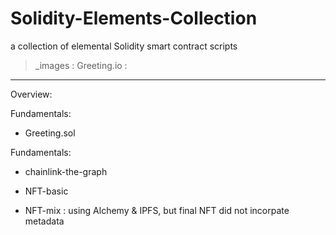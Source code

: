 # Solidity-Elements-Collection

a collection of elemental Solidity smart contract scripts

> _images :
> Greeting.io :

-------------------------------------------------------

Overview:

Fundamentals:

- Greeting.sol


Fundamentals:

- chainlink-the-graph

- NFT-basic

- NFT-mix : using Alchemy & IPFS, but final NFT did not incorpate metadata